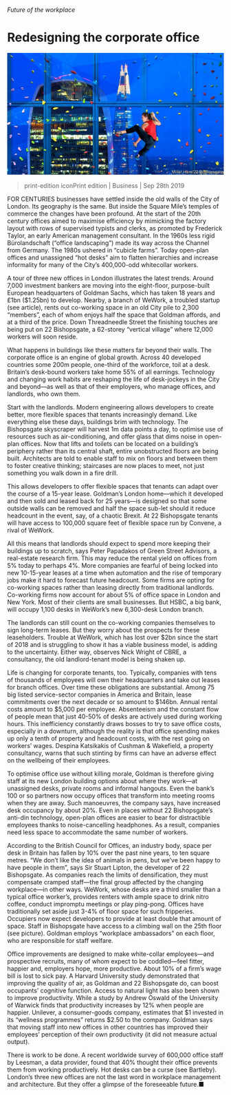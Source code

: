 ###### Future of the workplace

# Redesigning the corporate office 

![image](images/20190928_WBP002_0.jpg) 

> print-edition iconPrint edition | Business | Sep 28th 2019 

FOR CENTURIES businesses have settled inside the old walls of the City of London. Its geography is the same. But inside the Square Mile’s temples of commerce the changes have been profound. At the start of the 20th century offices aimed to maximise efficiency by mimicking the factory layout with rows of supervised typists and clerks, as promoted by Frederick Taylor, an early American management consultant. In the 1960s less rigid Bürolandschaft (“office landscaping”) made its way across the Channel from Germany. The 1980s ushered in “cubicle farms”. Today open-plan offices and unassigned “hot desks” aim to flatten hierarchies and increase informality for many of the City’s 400,000-odd whitecollar workers. 

A tour of three new offices in London illustrates the latest trends. Around 7,000 investment bankers are moving into the eight-floor, purpose-built European headquarters of Goldman Sachs, which has taken 18 years and £1bn ($1.25bn) to develop. Nearby, a branch of WeWork, a troubled startup (see article), rents out co-working space in an old City pile to 2,300 “members”, each of whom enjoys half the space that Goldman affords, and at a third of the price. Down Threadneedle Street the finishing touches are being put on 22 Bishopsgate, a 62-storey “vertical village” where 12,000 workers will soon reside. 

What happens in buildings like these matters far beyond their walls. The corporate office is an engine of global growth. Across 40 developed countries some 200m people, one-third of the workforce, toil at a desk. Britain’s desk-bound workers take home 55% of all earnings. Technology and changing work habits are reshaping the life of desk-jockeys in the City and beyond—as well as that of their employers, who manage offices, and landlords, who own them. 

Start with the landlords. Modern engineering allows developers to create better, more flexible spaces that tenants increasingly demand. Like everything else these days, buildings brim with technology. The Bishopsgate skyscraper will harvest 1m data points a day, to optimise use of resources such as air-conditioning, and offer glass that dims noise in open-plan offices. Now that lifts and toilets can be located on a building’s periphery rather than its central shaft, entire unobstructed floors are being built. Architects are told to enable staff to mix on floors and between them to foster creative thinking; staircases are now places to meet, not just something you walk down in a fire drill. 

This allows developers to offer flexible spaces that tenants can adapt over the course of a 15-year lease. Goldman’s London home—which it developed and then sold and leased back for 25 years—is designed so that some outside walls can be removed and half the space sub-let should it reduce headcount in the event, say, of a chaotic Brexit. At 22 Bishopsgate tenants will have access to 100,000 square feet of flexible space run by Convene, a rival of WeWork. 

All this means that landlords should expect to spend more keeping their buildings up to scratch, says Peter Papadakos of Green Street Advisors, a real-estate research firm. This may reduce the rental yield on offices from 5% today to perhaps 4%. More companies are fearful of being locked into new 10-15-year leases at a time when automation and the rise of temporary jobs make it hard to forecast future headcount. Some firms are opting for co-working spaces rather than leasing directly from traditional landlords. Co-working firms now account for about 5% of office space in London and New York. Most of their clients are small businesses. But HSBC, a big bank, will occupy 1,100 desks in WeWork’s new 6,300-desk London branch. 

The landlords can still count on the co-working companies themselves to sign long-term leases. But they worry about the prospects for these leaseholders. Trouble at WeWork, which has lost over $2bn since the start of 2018 and is struggling to show it has a viable business model, is adding to the uncertainty. Either way, observes Nick Wright of CBRE, a consultancy, the old landlord-tenant model is being shaken up. 

Life is changing for corporate tenants, too. Typically, companies with tens of thousands of employees will own their headquarters and take out leases for branch offices. Over time these obligations are substantial. Among 75 big listed service-sector companies in America and Britain, lease commitments over the next decade or so amount to $146bn. Annual rental costs amount to $5,000 per employee. Absenteeism and the constant flow of people mean that just 40-50% of desks are actively used during working hours. This inefficiency constantly draws bosses to try to save office costs, especially in a downturn, although the reality is that office spending makes up only a tenth of property and headcount costs, with the rest going on workers’ wages. Despina Katsikakis of Cushman & Wakefield, a property consultancy, warns that such stinting by firms can have an adverse effect on the wellbeing of their employees. 

To optimise office use without killing morale, Goldman is therefore giving staff at its new London building options about where they work—at unassigned desks, private rooms and informal hangouts. Even the bank’s 100 or so partners now occupy offices that transform into meeting rooms when they are away. Such manoeuvres, the company says, have increased desk occupancy by about 20%. Even in places without 22 Bishopsgate’s anti-din technology, open-plan offices are easier to bear for distractible employees thanks to noise-cancelling headphones. As a result, companies need less space to accommodate the same number of workers. 

According to the British Council for Offices, an industry body, space per desk in Britain has fallen by 10% over the past nine years, to ten square metres. “We don’t like the idea of animals in pens, but we’ve been happy to have people in them”, says Sir Stuart Lipton, the developer of 22 Bishopsgate. As companies reach the limits of densification, they must compensate cramped staff—the final group affected by the changing workplace—in other ways. WeWork, whose desks are a third smaller than a typical office worker’s, provides renters with ample space to drink nitro coffee, conduct impromptu meetings or play ping-pong. Offices have traditionally set aside just 3-4% of floor space for such fripperies. Occupiers now expect developers to provide at least double that amount of space. Staff in Bishopsgate have access to a climbing wall on the 25th floor (see picture). Goldman employs “workplace ambassadors” on each floor, who are responsible for staff welfare. 

Office improvements are designed to make white-collar employees—and prospective recruits, many of whom expect to be coddled—feel fitter, happier and, employers hope, more productive. About 10% of a firm’s wage bill is lost to sick pay. A Harvard University study demonstrated that improving the quality of air, as Goldman and 22 Bishopsgate do, can boost occupants’ cognitive function. Access to natural light has also been shown to improve productivity. While a study by Andrew Oswald of the University of Warwick finds that productivity increases by 12% when people are happier. Unilever, a consumer-goods company, estimates that $1 invested in its “wellness programmes” returns $2.50 to the company. Goldman says that moving staff into new offices in other countries has improved their employees’ perception of their own productivity (it did not measure actual output). 

There is work to be done. A recent worldwide survey of 600,000 office staff by Leesman, a data provider, found that 40% thought their office prevents them from working productively. Hot desks can be a curse (see Bartleby). London’s three new offices are not the last word in workplace management and architecture. But they offer a glimpse of the foreseeable future.■ 

